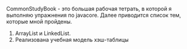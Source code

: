 CommonStudyBook - это большая рабочая тетрать, в которой
я выполняю упражнения по javacore. Далее приводится список
тем, которые мной пройдены.
1) ArrayList и LinkedList.
2) Реализована учебная модель хэш-таблицы